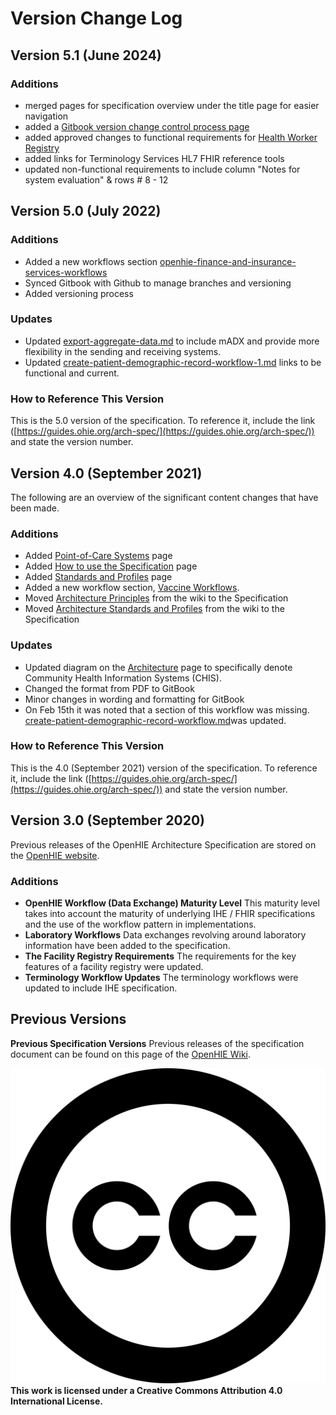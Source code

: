 # Version Change Log

## Version 5.1 (June 2024)

### Additions

* merged pages for specification overview under the title page for easier navigation&#x20;
* added a [Gitbook version change control process page](gitbook-version-change-control-process.md)&#x20;
* added approved changes to functional requirements for [Health Worker Registry](../openhie-component-specifications-1/openhie-health-worker-registry-hwr.md#openhie-hwr-workflow-requirements)
* added links for Terminology Services HL7 FHIR reference tools
* updated non-functional requirements to include column "Notes for system evaluation" & rows # 8 - 12&#x20;

## Version 5.0 (July 2022)

### Additions

* Added a new workflows section [openhie-finance-and-insurance-services-workflows](../introduction/openhie-finance-and-insurance-services-workflows/ "mention")
* Synced Gitbook with Github to manage branches and versioning
* Added versioning process

### Updates&#x20;

* Updated [export-aggregate-data.md](../introduction/aggregate-reporting-workflows/export-aggregate-data.md "mention") to include mADX and provide more flexibility in the sending and receiving systems. &#x20;
* Updated [create-patient-demographic-record-workflow-1.md](../introduction/patient-identity-management-workflows/create-patient-demographic-record-workflow-1.md "mention") links to be functional and current.

### How to Reference This Version

This is the 5.0 version of the specification.  To reference it, include the link ([https://guides.ohie.org/arch-spec/](https://guides.ohie.org/arch-spec/)) and state the version number. &#x20;

## Version 4.0 (September 2021)

The following are an overview of the significant content changes that have been made. &#x20;

### Additions

* Added [Point-of-Care Systems](../openhie-component-specifications-1/point-of-care-systems.md) page
* Added [How to use the Specification](get-started.md) page
* Added [Standards and Profiles](../architecture-specification/standards-and-profiles.md) page
* Added a new workflow section, [Vaccine Workflows](../introduction/vaccine-workflows.md). &#x20;
* Moved [Architecture Principles](../architecture-specification/architectural-principles.md) from the wiki to the Specification&#x20;
* Moved [Architecture Standards and Profiles](../architecture-specification/standards-and-profiles.md) from the wiki to the Specification

### Updates&#x20;

* Updated diagram on the [Architecture](../architecture-specification/overview-of-the-architecture.md) page to specifically denote Community Health Information Systems (CHIS).&#x20;
* Changed the format from PDF to GitBook&#x20;
* Minor changes in wording and formatting for GitBook
* On Feb 15th it was noted that a section of this workflow was missing.  [create-patient-demographic-record-workflow.md](../introduction/patient-identity-management-workflows/create-patient-demographic-record-workflow.md "mention")was updated. &#x20;

### How to Reference This Version

This is the 4.0 (September 2021) version of the specification.  To reference it, include the link ([https://guides.ohie.org/arch-spec/](https://guides.ohie.org/arch-spec/)) and state the version number. &#x20;

## Version 3.0 (September 2020)

Previous releases of the OpenHIE Architecture Specification are stored on the [OpenHIE website](https://ohie.org/framework/).

### Additions

* **OpenHIE Workflow (Data Exchange) Maturity Level** This maturity level takes into account the maturity of underlying IHE / FHIR specifications and the use of the workflow pattern in implementations.
* **Laboratory Workflows** Data exchanges revolving around laboratory information have been added to the specification.
* **The Facility Registry Requirements** The requirements for the key features of a facility registry were updated.
* **Terminology Workflow Updates** The terminology workflows were updated to include IHE specification.

## Previous Versions

**Previous Specification Versions** Previous releases of the specification document can be found on this page of the [OpenHIE Wiki](https://wiki.ohie.org/).

<img src="../.gitbook/assets/creative-commons (1).svg" alt="" data-size="line"> **This work is licensed under a Creative Commons Attribution 4.0 International License.**
